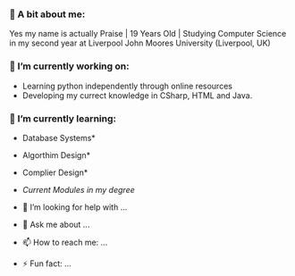 ### 👋 A bit about me:
Yes my name is actually Praise | 19 Years Old | Studying Computer Science in my second year at Liverpool John Moores University (Liverpool, UK)

### 🔭 I’m currently working on:
- Learning python independently through online resources
- Developing my currect knowledge in CSharp, HTML and Java.

### 🌱 I’m currently learning:
- Database Systems*
- Algorthim Design*
- Complier Design*
- *Current Modules in my degree*

- 🤔 I’m looking for help with ...
- 💬 Ask me about ...
- 📫 How to reach me: ...

- ⚡ Fun fact: ...
